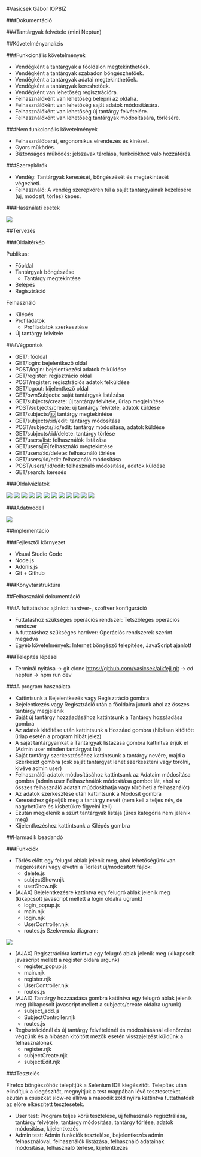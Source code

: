 #Vasicsek Gábor IOP8IZ

###Dokumentáció

###Tantárgyak felvétele (mini Neptun)

##Követelményanalízis

###Funkcionális követelmények

- Vendégként a tantárgyak a főoldalon megtekinthetőek.
- Vendégként a tantárgyak szabadon böngészhetőek.
- Vendégként a tantárgyak adatai megtekinthetőek.
- Vendégként a tantárgyak kereshetőek.
- Vendégként van lehetőség regisztrációra.
- Felhasználóként van lehetőség belépni az oldalra.
- Felhasználóként van lehetőség saját adatok módosítására.
- Felhasználóként van lehetőség új tantárgy felvételére.
- Felhasználóként van lehetőség tantárgyak módosítására, törlésére.

###Nem funkcionális követelmények

- Felhasználóbarát, ergonomikus elrendezés és kinézet.
- Gyors működés.
- Biztonságos működés: jelszavak tárolása, funkciókhoz való hozzáférés.

###Szerepkörök

- Vendég: Tantárgyak keresését, böngészését és megtekintését végezheti.
- Felhasználó: A vendég szerepkörén túl a saját tantárgyainak kezelésére (új, módosít, törlés) képes.

###Használati esetek

![](docs/images/alkfejlusecasediagram.png)

##Tervezés

###Oldaltérkép

Publikus:

- Főoldal
- Tantárgyak böngészése
    + Tantárgy megtekintése
- Belépés
- Regisztráció

Felhasználó

- Kilépés
- Profiladatok
    + Profiladatok szerkesztése
- Új tantárgy felvitele

###Végpontok

- GET/: főoldal
- GET/login: bejelentkező oldal
- POST/login: bejelentkezési adatok felküldése
- GET/register: regisztráció oldal
- POST/register: regisztrációs adatok felküldése
- GET/logout: kijelentkező oldal
- GET/ownSubjects: saját tantárgyak listázása
- GET/subjects/create: új tantárgy felvitele, űrlap megjelnítése
- POST/subjects/create: új tantárgy felvitele, adatok küldése
- GET/subjects/:id: tantárgy megtekintése
- GET/subjects/:id/edit: tantárgy módosítása
- POST/subjects/:id/edit: tantárgy módosítása, adatok küldése
- GET/subjects/:id/delete: tantárgy törlése
- GET/users/list: felhasználók listázása
- GET/users/:id: felhasználó megtekintése
- GET/users/:id/delete: felhasználó törlése
- GET/users/:id/edit: felhasználó módosítása
- POST/users/:id/edit: felhasználó módosítása, adatok küldése
- GET/search: keresés

###Oldalvázlatok

![](docs/images/fooldal.PNG)
![](docs/images/bejelentkezes.PNG)
![](docs/images/regisztracio.PNG)
![](docs/images/fooldal2.PNG)
![](docs/images/felvesz.PNG)
![](docs/images/megtekint.PNG)
![](docs/images/szerkeszt.PNG)
![](docs/images/fooldal3.PNG)
![](docs/images/felhasznalok.PNG)
![](docs/images/felhasznalomegtekint.PNG)
![](docs/images/felhasznaloszerkeszt.PNG)
![](docs/images/keres.PNG)

###Adatmodell

![](docs/images/alkfejlmodell.png)

##Implementáció

###Fejlesztői környezet

- Visual Studio Code
- Node.js
- Adonis.js
- Git + Github

###Könyvtárstruktúra

##Felhasználói dokumentáció

###A futtatáshoz ajánlott hardver-, szoftver konfiguráció

- Futtatáshoz szükséges operációs rendszer: Tetszőleges operációs rendszer
- A futtatáshoz szükséges hardver: Operációs rendszerek szerint megadva
- Egyéb követelmények: Internet böngésző telepítése, JavaScript ajánlott

###Telepítés lépései

- Terminál nyitása -> git clone https://github.com/vasicsek/alkfejl.git -> cd neptun -> npm run dev

###A program használata

- Kattintsunk a Bejelentkezés vagy Regisztráció gombra
- Bejelentkezés vagy Regisztráció után a főoldalra jutunk ahol az összes tantárgy megjelenik
- Saját új tantárgy hozzáadásához kattintsunk a Tantárgy hozzáadása gombra
- Az adatok kitöltése után kattintsunk a Hozzáad gombra (hibásan kitöltött űrlap esetén a program hibát jelez)
- A saját tantárgyainkat a Tantárgyak listázása gombra kattintva érjük el (Admin user minden tantárgyat lát)
- Saját tantárgy szerkesztéséhez kattintsunk a tantárgy nevére, majd a Szerkeszt gombra (csk saját tantárgyat lehet szerkeszteni vagy törölni, kivéve admin user)
- Felhasználói adatok módosításához kattintsunk az Adataim módosítása gombra (admin user Felhaszhnálók módosítása gombot lát, ahol az összes felhasználó adatait múódosíthatja vagy törölheti a felhasználót)
- Az adatok szerkesztése után kattintsunk a Módosít gombra
- Kereséshez gépeljük meg a tantárgy nevét (nem kell a teljes név, de nagybetűkre és kisbetűkre figyelni kell)
- Ezután megjelenik a szűrt tantárgyak listája (üres kategória nem jelenik meg)
- Kijelentkezéshez kattintsunk a Kilépés gombra

##Harmadik beadandó

###Funkciók

- Törlés előtt egy felugró ablak jelenik meg, ahol lehetőségünk van megerősíteni vagy elvetni a Törlést új/módosított fájlok:
    - delete.js
    - subjectShow.njk
    - userShow.njk
- (AJAX) Bejelentkezésre kattintva egy felugró ablak jelenik meg (kikapcsolt javascript mellett a login oldalra ugrunk)
    - login_popup.js
    - main.njk
    - login.njk
    - UserController.njk
    - routes.js
Szekvencia diagram:

![](docs/images/funkcio.jpg)

- (AJAX) Regisztrációra kattintva egy felugró ablak jelenik meg (kikapcsolt javascript mellett a register oldara urgunk)
    - register_popup.js
    - main.njk
    - register.njk
    - UserController.njk
    - routes.js
- (AJAX) Tantárgy hozzáadása gombra kattintva egy felugró ablak jelenik meg (kikapcsolt javascript mellett a subjects/create oldalra ugrunk)
    - subject_add.js
    - SubjectController.njk
    - routes.js
- Regisztrációnál és új tantárgy felvételénél és módosításánál ellenőrzést végzünk és a hibásan kitöltött mezők esetén visszajelzést küldünk a felhasználónak
    - register.njk
    - subjectCreate.njk
    - subjectEdit.njk

###Tesztelés

Firefox böngészőhöz telepítjük a Selenium IDE kiegészítőt. Telepítés után elindítjuk a kiegészítőt, megnyitjuk a test mappában lévő teszteseteket, ezután a csúszkát slow-re állítva a második zöld nyilra kattintva futtathatóak az előre elkészített tesztesetek.

- User test: Program teljes körü tesztelése, új felhasználó regisztrálása, tantárgy felvétele, tantárgy módosítása, tantárgy törlése, adatok módosítása, kijelentkezés
- Admin test: Admin funkciók tesztelése, bejelentkezés admin felhasználóval, felhasználók listázása, felhasználó adatainak módosítása, felhasználó térlése, kijelentkezés